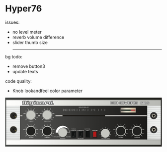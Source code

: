 # Hyper76

issues:
- no level meter
- reverb volume difference
- slider thumb size
  ___
bg todo:
- remove button3
- update texts

code quality:
- Knob lookandfeel color parameter

![alt text](./Source/background.jpg)

